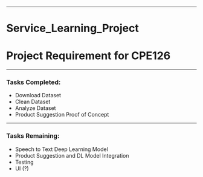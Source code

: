 ***
# Service_Learning_Project
# Project Requirement for CPE126
***
### Tasks Completed:
* Download Dataset
* Clean Dataset
* Analyze Dataset
* Product Suggestion Proof of Concept
***
### Tasks Remaining:
* Speech to Text Deep Learning Model
* Product Suggestion and DL Model Integration
* Testing
* UI (?)

